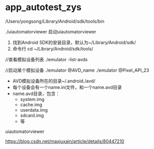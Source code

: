 # app_autotest_zys

/Users/yongsong/Library/Android/sdk/tools/bin

./uiautomatorviewer 启动uiautomatorviewer 

1. 找到Android SDK的安装目录，默认为~/Library/Android/sdk/ 
2. 命令行
cd ~/Library/Android/sdk/tools/

//查看模拟设备列表
./emulator -list-avds

//启动某个模拟设备
./emulator @AVD_name
./emulator @Pixel_API_23

* AVD模拟设备所在的目录~/.android./avd/ 
* 每个设备会有一个name.ini文件，和一个name.avd目录
* name.avd目录，包含：
    * system.img
    * cache.img
    * userdata.img
    * sdcard.img
    * 等


uiautomatorviewer


https://blog.csdn.net/maxjuxain/article/details/80447210

